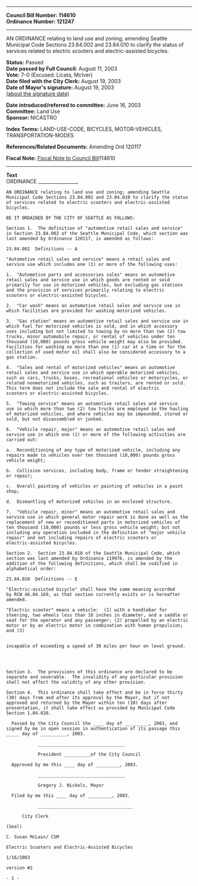 * * * * *  
  
**Council Bill Number: [](#h0)[](#h2)114610**   
**Ordinance Number: 121247**  
  
* * * * *  
  
AN ORDINANCE relating to land use and zoning; amending Seattle Municipal Code Sections 23.84.002 and 23.84.010 to clarify the status of services related to electric scooters and electric-assisted bicycles.  
  
**Status:** Passed   
**Date passed by Full Council:** August 11, 2003   
**Vote:** 7-0 (Excused: Licata, McIver)   
**Date filed with the City Clerk:** August 19, 2003   
**Date of Mayor's signature:** August 19, 2003   
[(about the signature date)](/~public/approvaldate.htm)   
  
  
**Date introduced/referred to committee:** June 16, 2003   
**Committee:** Land Use   
**Sponsor:** NICASTRO   
  
**Index Terms:** LAND-USE-CODE, BICYCLES, MOTOR-VEHICLES, TRANSPORTATION-MODES  
  
**References/Related Documents:** Amending Ord 120117  
  
**Fiscal Note:** [Fiscal Note to Council Bill](http://clerk.seattle.gov/~public/fnote/114610.htm)[](#h1)[](#h3)114610  
  
* * * * *  
  
**Text**  
    ORDINANCE _________________  
  
    AN ORDINANCE relating to land use and zoning; amending Seattle  
    Municipal Code Sections 23.84.002 and 23.84.010 to clarify the status  
    of services related to electric scooters and electric-assisted  
    bicycles.  
  
    BE IT ORDAINED BY THE CITY OF SEATTLE AS FOLLOWS:  
  
    Section 1.  The definition of "automotive retail sales and service"  
    in Section 23.84.002 of the Seattle Municipal Code, which section was  
    last amended by Ordinance 120117, is amended as follows:  
  
    23.84.002  Definitions -- A  
  
    "Automotive retail sales and service" means a retail sales and  
    service use which includes one (1) or more of the following uses:  
  
    1.  "Automotive parts and accessories sales" means an automotive  
    retail sales and service use in which goods are rented or sold  
    primarily for use in motorized vehicles, but excluding gas stations  
    and the provision of services primarily relating to electric  
    scooters or electric-assisted bicycles.  
  
    2.  "Car wash" means an automotive retail sales and service use in  
    which facilities are provided for washing motorized vehicles.  
  
    3.  "Gas station" means an automotive retail sales and service use in  
    which fuel for motorized vehicles is sold, and in which accessory  
    uses including but not limited to towing by no more than two (2) tow  
    trucks, minor automobile repair, or rental of vehicles under ten  
    thousand (10,000) pounds gross vehicle weight may also be provided.  
    Facilities for washing no more than one (1) car at a time or for the  
    collection of used motor oil shall also be considered accessory to a  
    gas station.  
  
    4.  "Sales and rental of motorized vehicles" means an automotive  
    retail sales and service use in which operable motorized vehicles,  
    such as cars, trucks, buses, recreational vehicles or motorcycles, or  
    related nonmotorized vehicles, such as trailers, are rented or sold.  
    This term does not include the sale and rental of electric  
    scooters or electric-assisted bicycles.  
  
    5.  "Towing service" means an automotive retail sales and service  
    use in which more than two (2) tow trucks are employed in the hauling  
    of motorized vehicles, and where vehicles may be impounded, stored or  
    sold, but not disassembled or junked.  
  
    6.  "Vehicle repair, major" means an automotive retail sales and  
    service use in which one (1) or more of the following activities are  
    carried out:  
  
    a.  Reconditioning of any type of motorized vehicle, including any  
    repairs made to vehicles over ten thousand (10,000) pounds gross  
    vehicle weight;  
  
    b.  Collision services, including body, frame or fender straightening  
    or repair;  
  
    c.  Overall painting of vehicles or painting of vehicles in a paint  
    shop;  
  
    d.  Dismantling of motorized vehicles in an enclosed structure.  
  
    7.  "Vehicle repair, minor" means an automotive retail sales and  
    service use in which general motor repair work is done as well as the  
    replacement of new or reconditioned parts in motorized vehicles of  
    ten thousand (10,000) pounds or less gross vehicle weight; but not  
    including any operation included in the definition of "major vehicle  
    repair" and not including repairs of electric scooters or  
    electric-assisted bicycles.  
  
    Section 2.  Section 23.84.010 of the Seattle Municipal Code, which  
    section was last amended by Ordinance 119976, is amended by the  
    addition of the following definitions, which shall be codified in  
    alphabetical order:  
  
    23.84.010  Definitions -- E  
  
    "Electric-assisted bicycle" shall have the same meaning accorded  
    by RCW 46.04.169, as that section currently exists or is hereafter  
    amended.  
  
    "Electric scooter" means a vehicle:  (1) with a handlebar for  
    steering, two wheels less than 18 inches in diameter, and a saddle or  
    seat for the operator and any passenger; (2) propelled by an electric  
    motor or by an electric motor in combination with human propulsion;  
    and (3)  
  
  
    incapable of exceeding a speed of 30 miles per hour on level ground.  
  
  
  
  
    Section 3.  The provisions of this ordinance are declared to be  
    separate and severable.  The invalidity of any particular provision  
    shall not affect the validity of any other provision.  
  
    Section 4.  This ordinance shall take effect and be in force thirty  
    (30) days from and after its approval by the Mayor, but if not  
    approved and returned by the Mayor within ten (10) days after  
    presentation, it shall take effect as provided by Municipal Code  
    Section 1.04.020.  
  
      Passed by the City Council the ____ day of _________, 2003, and  
    signed by me in open session in authentication of its passage this  
    _____ day of __________, 2003.  
  
                _________________________________  
  
                President __________of the City Council  
  
      Approved by me this ____ day of _________, 2003.  
  
                _________________________________  
  
                Gregory J. Nickels, Mayor  
  
      Filed by me this ____ day of _________, 2003.  
  
                ____________________________________  
  
          City Clerk  
  
    (Seal)  
  
    C. Susan McLain/ CSM  
  
    Electric Scooters and Electric-Assisted Bicycles  
  
    1/16/2003  
  
    version #2  
  
    - 1 -  
